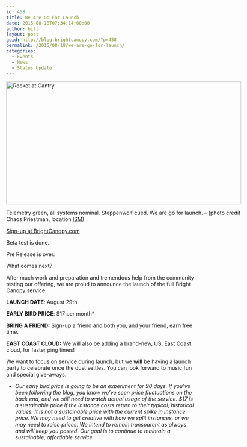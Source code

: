 ```yaml
---
id: 458
title: We Are Go For Launch
date: 2015-08-18T07:34:14+00:00
author: bill
layout: post
guid: http://blog.brightcanopy.com/?p=458
permalink: /2015/08/18/we-are-go-for-launch/
categories:
  - Events
  - News
  - Status Update
---
```

<div id="attachment_187" style="width: 635px" class="wp-caption aligncenter">
  <a href="http://blog.brightcanopy.com/wp-content/uploads/2015/05/prelaunch.jpg"><img class="size-large wp-image-187" src="http://blog.brightcanopy.com/wp-content/uploads/2015/05/prelaunch-1024x534.jpg" alt="Rocket at Gantry" width="625" height="326" /></a>
  
  <p class="wp-caption-text">
    Telemetry green, all systems nominal. Steppenwolf cued. We are go for launch. &#8211; (photo credit Chaos Priestman, location <a href="http://maps.secondlife.com/secondlife/Spaceport%20Alpha/49/83/23/?title=Spaceflight+Museum&img=http%3A%2F%2Flecs-destinations-secondlife-com.s3.amazonaws.com%2Fnew%2Fdestinations%2Fen%2F_img%2Fmidsize%2F25.jpg&msg=The+International+Spaceflight+Museum+hosts+a+series+of+exhibits+and+events+about+real-world+space+travel.++" target="_blank">ISM</a>)
  </p>
</div>

[Sign-up at BrightCanopy.com](http://blog.brightcanopy.com)

Beta test is done.

Pre Release is over.

What comes next?

After much work and preparation and tremendous help from the community testing our offering, we are proud to announce the launch of the full Bright Canopy service.

**LAUNCH DATE**: August 29th

**EARLY BIRD PRICE**: $17 per month*

**BRING A FRIEND:** Sign-up a friend and both you, and your friend, earn free time.

**EAST COAST CLOUD:** We will also be adding a brand-new, US. East Coast cloud, for faster ping times!

We want to focus on service during launch, but we **will** be having a launch party to celebrate once the dust settles. You can look forward to music fun and special give-aways.

* _Our early bird price is going to be an experiment for 90 days. If you&#8217;ve been following the blog, you know we&#8217;ve seen price fluctuations on the back end, and we still need to watch actual usage of the service. $17 is a sustainable price if the instance costs return to their typical, historical values. It is not a sustainable price with the current spike in instance price. We may need to get creative with how we split instances, or we may need to raise prices. We intend to remain transparent as always and will keep you posted. Our goal is to continue to maintain a sustainable, affordable service._